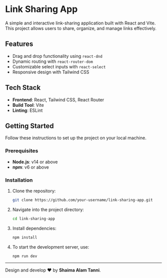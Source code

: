 # Link Sharing App

A simple and interactive link-sharing application built with React and Vite. This project allows users to share, organize, and manage links effectively.



## Features

- Drag and drop functionality using `react-dnd`
- Dynamic routing with `react-router-dom`
- Customizable select inputs with `react-select`
- Responsive design with Tailwind CSS

## Tech Stack

- **Frontend**: React, Tailwind CSS, React Router
- **Build Tool**: Vite
- **Linting**: ESLint

## Getting Started

Follow these instructions to set up the project on your local machine.

### Prerequisites

- **Node.js**: v14 or above
- **npm**: v6 or above

### Installation

1. Clone the repository:

   ```bash
   git clone https://github.com/your-username/link-sharing-app.git

2. Navigate into the project directory:

   ```bash
   cd link-sharing-app

3. Install dependencies:

   ```bash
   npm install

3. To start the development server, use:

   ```bash
   npm run dev


---
Design and develop :heart: by **Shaima Alam Tanni**.

 

